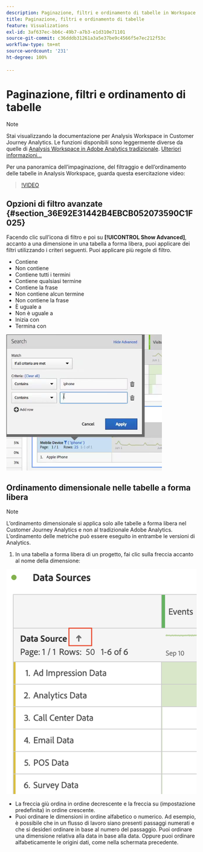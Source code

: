 ```yaml
---
description: Paginazione, filtri e ordinamento di tabelle in Workspace
title: Paginazione, filtri e ordinamento di tabelle
feature: Visualizations
exl-id: 3af637ec-bb6c-49b7-a7b3-e1d310e71101
source-git-commit: c36dddb31261a3a5e37be9c4566f5e7ec212f53c
workflow-type: tm+mt
source-wordcount: '231'
ht-degree: 100%

---
```


# Paginazione, filtri e ordinamento di tabelle

>[!NOTE]
>
>Stai visualizzando la documentazione per Analysis Workspace in Customer Journey Analytics. Le funzioni disponibili sono leggermente diverse da quelle di [Analysis Workspace in Adobe Analytics tradizionale](https://experienceleague.adobe.com/docs/analytics/analyze/analysis-workspace/home.html?lang=it). [Ulteriori informazioni...](/help/getting-started/cja-aa.md)

Per una panoramica dell’impaginazione, del filtraggio e dell’ordinamento delle tabelle in Analysis Workspace, guarda questa esercitazione video:

>[!VIDEO](https://video.tv.adobe.com/v/23968)

## Opzioni di filtro avanzate {#section_36E92E31442B4EBCB052073590C1F025}

Facendo clic sull’icona di filtro e poi su **[!UICONTROL Show Advanced]**, accanto a una dimensione in una tabella a forma libera, puoi applicare dei filtri utilizzando i criteri seguenti. Puoi applicare più regole di filtro.

* Contiene
* Non contiene
* Contiene tutti i termini
* Contiene qualsiasi termine
* Contiene la frase
* Non contiene alcun termine
* Non contiene la frase
* È uguale a
* Non è uguale a
* Inizia con
* Termina con

![](assets/advanced-filter.png)

## Ordinamento dimensionale nelle tabelle a forma libera

>[!NOTE]
>
>L’ordinamento dimensionale si applica solo alle tabelle a forma libera nel Customer Journey Analytics e non al tradizionale Adobe Analytics. L’ordinamento delle metriche può essere eseguito in entrambe le versioni di Analytics.

1. In una tabella a forma libera di un progetto, fai clic sulla freccia accanto al nome della dimensione:

![](assets/sort-dimensions.png)

* La freccia giù ordina in ordine decrescente e la freccia su (impostazione predefinita) in ordine crescente.
* Puoi ordinare le dimensioni in ordine alfabetico o numerico. Ad esempio, è possibile che in un flusso di lavoro siano presenti passaggi numerati e che si desideri ordinare in base al numero del passaggio. Puoi ordinare una dimensione relativa alla data in base alla data. Oppure puoi ordinare alfabeticamente le origini dati, come nella schermata precedente.
